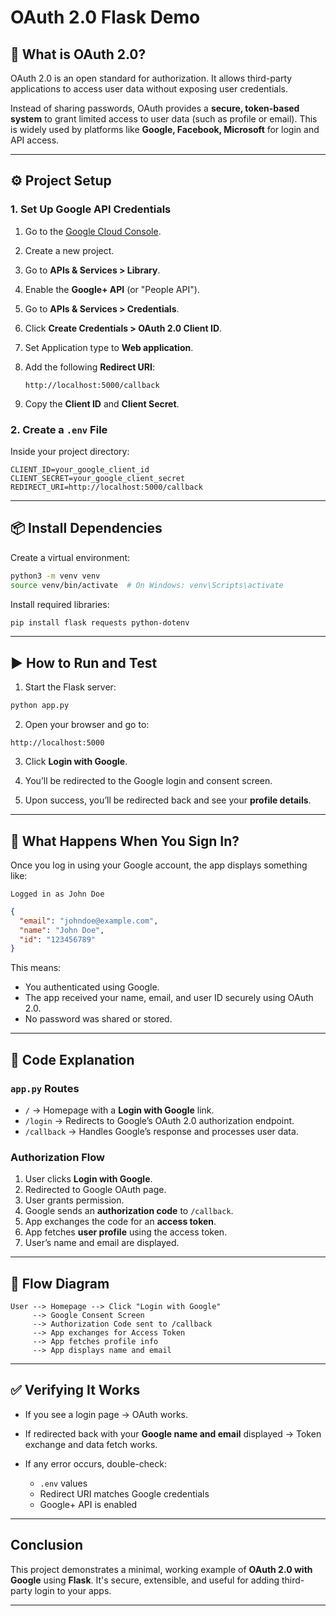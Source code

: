 #  OAuth 2.0 Flask Demo

## 🔐 What is OAuth 2.0?

OAuth 2.0 is an open standard for authorization. It allows third-party applications to access user data without exposing user credentials.

Instead of sharing passwords, OAuth provides a **secure, token-based system** to grant limited access to user data (such as profile or email). This is widely used by platforms like **Google, Facebook, Microsoft** for login and API access.

---

## ⚙️ Project Setup

### 1. Set Up Google API Credentials

1. Go to the [Google Cloud Console](https://console.cloud.google.com/).
2. Create a new project.
3. Go to **APIs & Services > Library**.
4. Enable the **Google+ API** (or "People API").
5. Go to **APIs & Services > Credentials**.
6. Click **Create Credentials > OAuth 2.0 Client ID**.
7. Set Application type to **Web application**.
8. Add the following **Redirect URI**:

   ```
   http://localhost:5000/callback
   ```
9. Copy the **Client ID** and **Client Secret**.

### 2. Create a `.env` File

Inside your project directory:

```
CLIENT_ID=your_google_client_id
CLIENT_SECRET=your_google_client_secret
REDIRECT_URI=http://localhost:5000/callback
```

---

## 📦 Install Dependencies

Create a virtual environment:

```bash
python3 -m venv venv
source venv/bin/activate  # On Windows: venv\Scripts\activate
```

Install required libraries:

```bash
pip install flask requests python-dotenv
```

---

## ▶️ How to Run and Test

1. Start the Flask server:

```bash
python app.py
```

2. Open your browser and go to:

```
http://localhost:5000
```

3. Click **Login with Google**.

4. You’ll be redirected to the Google login and consent screen.

5. Upon success, you’ll be redirected back and see your **profile details**.

---

## 👀 What Happens When You Sign In?

Once you log in using your Google account, the app displays something like:

```
Logged in as John Doe
```

```json
{
  "email": "johndoe@example.com",
  "name": "John Doe",
  "id": "123456789"
}
```

This means:

* You authenticated using Google.
* The app received your name, email, and user ID securely using OAuth 2.0.
* No password was shared or stored.

---

## 🧠 Code Explanation

### `app.py` Routes

* `/` → Homepage with a **Login with Google** link.
* `/login` → Redirects to Google’s OAuth 2.0 authorization endpoint.
* `/callback` → Handles Google’s response and processes user data.

### Authorization Flow

1. User clicks **Login with Google**.
2. Redirected to Google OAuth page.
3. User grants permission.
4. Google sends an **authorization code** to `/callback`.
5. App exchanges the code for an **access token**.
6. App fetches **user profile** using the access token.
7. User’s name and email are displayed.

---

## 🔄 Flow Diagram

```
User --> Homepage --> Click "Login with Google"
     --> Google Consent Screen
     --> Authorization Code sent to /callback
     --> App exchanges for Access Token
     --> App fetches profile info
     --> App displays name and email
```

---

## ✅ Verifying It Works

* If you see a login page → OAuth works.
* If redirected back with your **Google name and email** displayed → Token exchange and data fetch works.
* If any error occurs, double-check:

  * `.env` values
  * Redirect URI matches Google credentials
  * Google+ API is enabled

---

## Conclusion

This project demonstrates a minimal, working example of **OAuth 2.0 with Google** using **Flask**. It's secure, extensible, and useful for adding third-party login to your apps.

---
